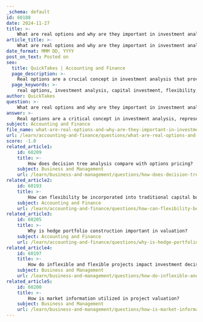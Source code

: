```yaml
---
_schema: default
id: 60188
date: 2024-11-27
title: >-
    What are real options and why are they important in investment analysis?
article_title: >-
    What are real options and why are they important in investment analysis?
date_format: MMM DD, YYYY
post_on_text: Posted on
seo:
  title: QuickTakes | Accounting and Finance
  page_description: >-
    Real options are a crucial concept in investment analysis that provide the right to make flexible business decisions related to capital investments, enhancing strategic planning and valuation accuracy in uncertain environments.
  page_keywords: >-
    real options, investment analysis, capital investment, flexibility, strategic decision-making, cash flow uncertainty, valuation methods, net present value, real options analysis, business initiatives, opportunities, investment valuation, strategic planning, market conditions, volatility, decision-making framework
author: QuickTakes
question: >-
    What are real options and why are they important in investment analysis?
answer: >-
    Real options are a critical concept in investment analysis, representing the right—but not the obligation—to undertake specific business initiatives related to capital investment projects. This can include actions such as deferring, abandoning, expanding, staging, or contracting a project. The importance of real options lies in their ability to provide flexibility in decision-making, particularly in environments characterized by high uncertainty regarding future cash flows.\n\nTraditional valuation methods, such as net present value (NPV), often fail to capture the full value of investment opportunities because they do not account for the flexibility that managers have in making decisions as conditions change. Real options analysis (ROA) complements these traditional techniques by incorporating the value of strategic decision-making and the potential to adapt to new information or market conditions. This approach allows managers to evaluate the incremental opportunities that arise from existing investments, thereby enhancing strategic planning and investment decisions.\n\nThe application of real options analysis can improve a company's strategies in several ways:\n\n1. **Emphasizing Opportunities**: It encourages managers to consider various potential actions and their implications, leading to more informed decision-making.\n2. **Capturing Flexibility**: Real options recognize that the ability to make future decisions can significantly influence the value of an investment, especially in volatile markets.\n3. **Enhancing Valuation Accuracy**: By valuing the options associated with projects, companies can achieve a more accurate assessment of their investments.\n4. **Supporting Strategic Planning**: Real options provide a framework for evaluating the timing and scale of investments, allowing for better alignment with market conditions.\n\nIn summary, real options are essential in investment analysis as they provide a structured way to evaluate the value of flexibility and strategic decision-making, which is often overlooked by traditional valuation methods. This makes them particularly valuable in industries where uncertainty and volatility are prevalent.
subject: Accounting and Finance
file_name: what-are-real-options-and-why-are-they-important-in-investment-analysis.md
url: /learn/accounting-and-finance/questions/what-are-real-options-and-why-are-they-important-in-investment-analysis
score: -1.0
related_article1:
    id: 60209
    title: >-
        How does decision tree analysis compare with options pricing?
    subject: Business and Management
    url: /learn/business-and-management/questions/how-does-decision-tree-analysis-compare-with-options-pricing
related_article2:
    id: 60193
    title: >-
        How can flexibility be incorporated into traditional capital budgeting techniques?
    subject: Accounting and Finance
    url: /learn/accounting-and-finance/questions/how-can-flexibility-be-incorporated-into-traditional-capital-budgeting-techniques
related_article3:
    id: 60205
    title: >-
        Why is hedge portfolio construction important in valuation?
    subject: Accounting and Finance
    url: /learn/accounting-and-finance/questions/why-is-hedge-portfolio-construction-important-in-valuation
related_article4:
    id: 60197
    title: >-
        How do inflexible and flexible projects impact investment decisions?
    subject: Business and Management
    url: /learn/business-and-management/questions/how-do-inflexible-and-flexible-projects-impact-investment-decisions
related_article5:
    id: 60200
    title: >-
        How is market information utilized in project valuation?
    subject: Business and Management
    url: /learn/business-and-management/questions/how-is-market-information-utilized-in-project-valuation
---
```


&nbsp;